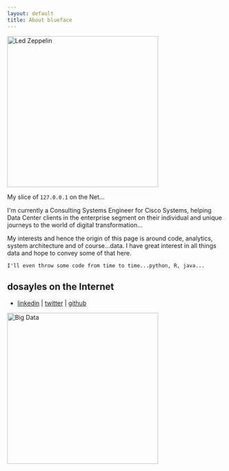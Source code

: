 ```yaml
---
layout: default
title: About blueface
---
```

<img src="{{ site.baseurl }}/images/Live-Neal-Preston-at-Morrison-Hotel-Led-Zeppelin-Photo-by-Neal-Preston.jpg" alt="Led Zeppelin" style="width: 350px;" />

My slice of `127.0.0.1` on the Net...

I'm currently a Consulting Systems Engineer for Cisco Systems, helping Data Center clients in the enterprise segment on their individual and unique journeys to the world of digital transformation...

My interests and hence the origin of this page is around code, analytics, system architecture and of course...data. I have great interest in all things data and hope to convey some of that here.

```
I'll even throw some code from time to time...python, R, java...
```

## dosayles on the Internet

* [linkedin] | [twitter] | [github]

<img src="{{ site.baseurl }}/images/big_data.jpg" alt="Big Data" style="width: 350px;" />

[linkedin]: https://linkedin.com/in/dosayles
[twitter]: http://twiter.com/dosayles
[github]: https://github.com/dosayles
